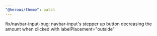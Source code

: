 ```yaml
---
"@heroui/theme": patch
---
```


fix/navbar-input-bug: navbar-input's stepper up button decreasing the amount when clicked with labelPlacement="outside"
